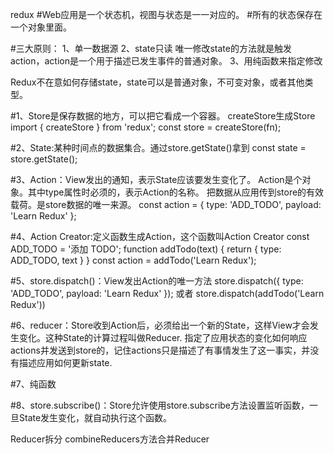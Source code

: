 redux 
#Web应用是一个状态机，视图与状态是一一对应的。
#所有的状态保存在一个对象里面。

#三大原则：
1、单一数据源
2、state只读
唯一修改state的方法就是触发action，action是一个用于描述已发生事件的普通对象。
3、用纯函数来指定修改


Redux不在意如何存储state，state可以是普通对象，不可变对象，或者其他类型。

#1、Store是保存数据的地方，可以把它看成一个容器。 createStore生成Store
import { createStore } from 'redux';
const store = createStore(fn);

#2、State:某种时间点的数据集合。通过store.getState()拿到
const state = store.getState();

#3、Action：View发出的通知，表示State应该要发生变化了。
Action是个对象。其中type属性时必须的，表示Action的名称。
把数据从应用传到store的有效载荷。是store数据的唯一来源。
const action = {
  type: 'ADD_TODO',
  payload: 'Learn Redux'
};

#4、Action Creator:定义函数生成Action，这个函数叫Action Creator
const ADD_TODO = '添加 TODO';
function addTodo(text) {
  return {
    type: ADD_TODO,
    text
  }
}
const action = addTodo('Learn Redux');

#5、store.dispatch()：View发出Action的唯一方法
store.dispatch({
  type: 'ADD_TODO',
  payload: 'Learn Redux'
});
或者
store.dispatch(addTodo('Learn Redux'))

#6、reducer：Store收到Action后，必须给出一个新的State，这样View才会发生变化。这种State的计算过程叫做Reducer.
指定了应用状态的变化如何响应actions并发送到store的，记住actions只是描述了有事情发生了这一事实，并没有描述应用如何更新state.

#7、纯函数

#8、store.subscribe()：Store允许使用store.subscribe方法设置监听函数，一旦State发生变化，就自动执行这个函数。

Reducer拆分
combineReducers方法合并Reducer